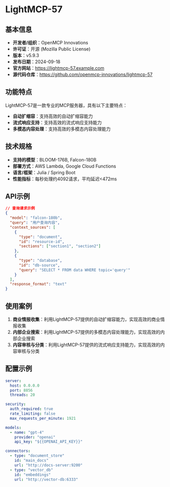 # LightMCP-57

## 基本信息

- **开发者/组织**：OpenMCP Innovations
- **许可证**：开源 (Mozilla Public License)
- **版本**：v5.9.3
- **发布日期**：2024-09-18
- **官方网站**：https://lightmcp-57.example.com
- **源代码仓库**：https://github.com/openmcp-innovations/lightmcp-57

## 功能特点

LightMCP-57是一款专业的MCP服务器，具有以下主要特点：

- **自动扩缩容**：支持高效的自动扩缩容能力
- **流式响应支持**：支持高效的流式响应支持能力
- **多模态内容处理**：支持高效的多模态内容处理能力


## 技术规格

- **支持的模型**：BLOOM-176B, Falcon-180B
- **部署方式**：AWS Lambda, Google Cloud Functions
- **语言/框架**：Julia / Spring Boot
- **性能指标**：每秒处理约4092请求，平均延迟<472ms

## API示例

```json
// 查询请求示例
{
  "model": "falcon-180b",
  "query": "用户查询内容",
  "context_sources": [
    {
      "type": "document",
      "id": "resource-id",
      "sections": ["section1", "section2"]
    },
    {
      "type": "database",
      "id": "db-source",
      "query": "SELECT * FROM data WHERE topic='query'"
    }
  ],
  "response_format": "text"
}
```

## 使用案例

1. **商业情报收集**：利用LightMCP-57提供的自动扩缩容能力，实现高效的商业情报收集
2. **内部企业搜索**：利用LightMCP-57提供的多模态内容处理能力，实现高效的内部企业搜索
3. **内容审核与分类**：利用LightMCP-57提供的流式响应支持能力，实现高效的内容审核与分类


## 配置示例

```yaml
server:
  host: 0.0.0.0
  port: 8856
  threads: 20

security:
  auth_required: true
  rate_limiting: false
  max_requests_per_minute: 1921

models:
  - name: "gpt-4"
    provider: "openai"
    api_key: "${{OPENAI_API_KEY}}"

connectors:
  - type: "document_store"
    id: "main_docs"
    url: "http://docs-server:9200"
  - type: "vector_db"
    id: "embeddings"
    url: "http://vector-db:6333"
```